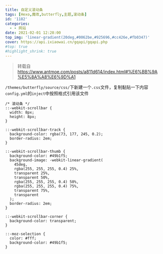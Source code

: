 ```yaml
---
title: 自定义滚动条
tags: [Hexo,魔改,butterfly,主题,滚动条]
id: '1182'
categories:
  - - 网站
date: 2021-02-01 12:28:00
top_img: 'linear-gradient(20deg,#0062be,#925696,#cc426e,#fb0347)'
cover: https://api.ixiaowai.cn/gqapi/gqapi.php
#top: true
#highlight_shrink: true
---
```


>转载自 https://www.antmoe.com/posts/a811d614/index.html#%E6%BB%9A%E5%8A%A8%E6%9D%A1

`/themes/butterfly/source/css/`下新建一个`.css`文件，复制黏贴一下内容
`config.yml`的`inject`中按照格式引用该文件

```
/* 滚动条 */
::-webkit-scrollbar {
  width: 8px;
  height: 8px;
}

::-webkit-scrollbar-track {
  background-color: rgba(73, 177, 245, 0.2);
  border-radius: 2em;
}

::-webkit-scrollbar-thumb {
  background-color: #49b1f5;
  background-image: -webkit-linear-gradient(
    45deg,
    rgba(255, 255, 255, 0.4) 25%,
    transparent 25%,
    transparent 50%,
    rgba(255, 255, 255, 0.4) 50%,
    rgba(255, 255, 255, 0.4) 75%,
    transparent 75%,
    transparent
  );
  border-radius: 2em;
}

::-webkit-scrollbar-corner {
  background-color: transparent;
}

::-moz-selection {
  color: #fff;
  background-color: #49b1f5;
}
```